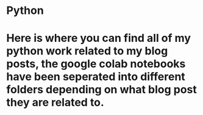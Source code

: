 # Python 
# Here is where you can find all of my python work related to my blog posts, the google colab notebooks have been seperated into different folders depending on what blog post they are related to. 
